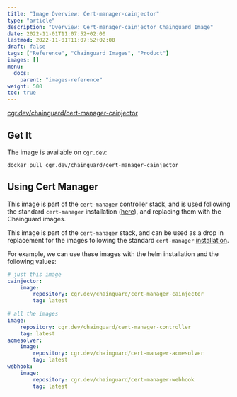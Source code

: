 ```yaml
---
title: "Image Overview: Cert-manager-cainjector"
type: "article"
description: "Overview: Cert-manager-cainjector Chainguard Image"
date: 2022-11-01T11:07:52+02:00
lastmod: 2022-11-01T11:07:52+02:00
draft: false
tags: ["Reference", "Chainguard Images", "Product"]
images: []
menu:
  docs:
    parent: "images-reference"
weight: 500
toc: true
---
```


[cgr.dev/chainguard/cert-manager-cainjector](https://github.com/chainguard-images/images/tree/main/images/cert-manager-cainjector)


## Get It

The image is available on `cgr.dev`:

```
docker pull cgr.dev/chainguard/cert-manager-cainjector
```

## Using Cert Manager

This image is part of the `cert-manager` controller stack, and is used following the standard `cert-manager` installation ([here](https://cert-manager.io/docs/installation/)), and replacing them with the Chainguard images.

This image is part of the `cert-manager` stack, and can be used as a drop in replacement for the images following the standard `cert-manager` [installation](https://cert-manager.io/docs/installation/).

For example, we can use these images with the helm installation and the following values:

```yaml
# just this image
cainjector:
    image:
        repository: cgr.dev/chainguard/cert-manager-cainjector
        tag: latest
        
# all the images
image:
    repository: cgr.dev/chainguard/cert-manager-controller
    tag: latest
acmesolver:
    image:
        repository: cgr.dev/chainguard/cert-manager-acmesolver
        tag: latest
webhook:
    image:
        repository: cgr.dev/chainguard/cert-manager-webhook
        tag: latest
```
